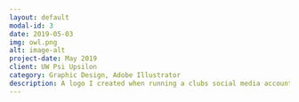 ```yaml
---
layout: default
modal-id: 3
date: 2019-05-03
img: owl.png
alt: image-alt
project-date: May 2019
client: UW Psi Upsilon
category: Graphic Design, Adobe Illustrator
description: A logo I created when running a clubs social media account while studying at the University of Washington.
---
```

